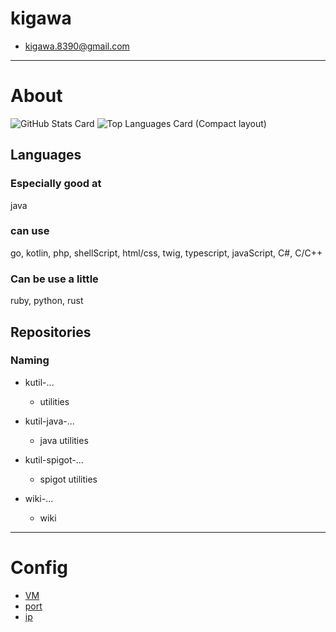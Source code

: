 # kigawa

* kigawa.8390@gmail.com

***

# About

![GitHub Stats Card](https://github-readme-stats.vercel.app/api?username=kigawa01)
![Top Languages Card (Compact layout)](https://github-readme-stats.vercel.app/api/top-langs/?username=kigawa01&layout=compact)

## Languages

### Especially good at
java

### can use
go, kotlin, php, shellScript, html/css, twig, typescript, javaScript, C#, C/C++

### Can be use a little
ruby, python, rust

## Repositories

### Naming

* kutil-...
    * utilities
* kutil-java-...
    * java utilities
* kutil-spigot-...
    * spigot utilities

* wiki-...
    * wiki

***

# Config

* [VM](config/vmConfig.png)
* [port](config/portConfig.png)
* [ip](config/ipConfigf.drawio.png)
